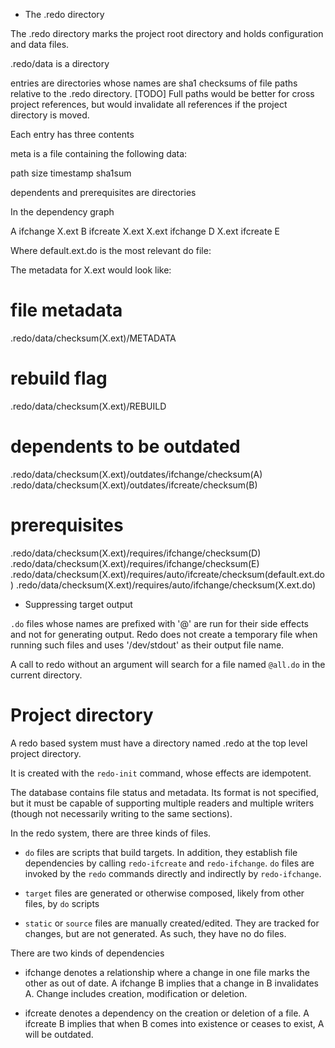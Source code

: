* The .redo directory

The .redo directory marks the project root directory and holds configuration and data files.

.redo/data is a directory

entries are directories whose names are sha1 checksums of file paths relative to the .redo directory.
[TODO] Full paths would be better for cross project references, but would invalidate all references if the
project directory is moved.

Each entry has three contents

meta is a file containing the following data: 

 path
 size
 timestamp
 sha1sum

dependents and prerequisites are directories

In the dependency graph

 A ifchange X.ext
 B ifcreate X.ext
 X.ext ifchange D
 X.ext ifcreate E

Where default.ext.do is the most relevant do file:

The metadata for X.ext would look like:

# file metadata
.redo/data/checksum(X.ext)/METADATA

# rebuild flag
.redo/data/checksum(X.ext)/REBUILD

# dependents to be outdated
.redo/data/checksum(X.ext)/outdates/ifchange/checksum(A)
.redo/data/checksum(X.ext)/outdates/ifcreate/checksum(B)

# prerequisites
.redo/data/checksum(X.ext)/requires/ifchange/checksum(D)
.redo/data/checksum(X.ext)/requires/ifchange/checksum(E)
.redo/data/checksum(X.ext)/requires/auto/ifcreate/checksum(default.ext.do)
.redo/data/checksum(X.ext)/requires/auto/ifchange/checksum(X.ext.do)

* Suppressing target output

`.do` files whose names are prefixed with '@' are run for their side effects
and not for generating output. Redo does not create a temporary file when running such
files and uses '/dev/stdout' as their output file name.

A call to redo without an argument will search for a file named `@all.do`
in the current directory.

# Project directory

A redo based system must have a directory named .redo at the top level project
directory. 

It is created with the `redo-init` command, whose effects are idempotent.

The database contains file status and metadata. Its format is not specified,
but it must be capable of supporting multiple readers and multiple writers
(though not necessarily writing to the same sections).

In the redo system, there are three kinds of files.

* `do` files are scripts that build targets. In addition, they establish
file dependencies by calling `redo-ifcreate` and `redo-ifchange`. `do` files
are invoked by the `redo` commands directly and indirectly by `redo-ifchange`.

* `target` files are generated or otherwise composed, likely from other files, by `do` scripts

* `static` or `source` files are manually created/edited. They are tracked
for changes, but are not generated. As such, they have no do files.

There are two kinds of dependencies

* ifchange denotes a relationship where a change in one file marks the other as out of date.
  A ifchange B implies that a change in B invalidates A. Change includes creation, modification or deletion.

* ifcreate denotes a dependency on the creation or deletion of a file.
  A ifcreate B implies that when B comes into existence or ceases to exist, A will be outdated.


